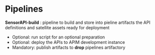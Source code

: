 # Pipelines

**SensorAPI-build** : pipeline to build and store into pieline artifacts the API definitions and satellite assets ready for deployment

- Optional: run script for an optional preparation
- Optional: deploy the APIs to APIM development instance
- Mandatory: publish artifacts to **drop** pipelines artifactory